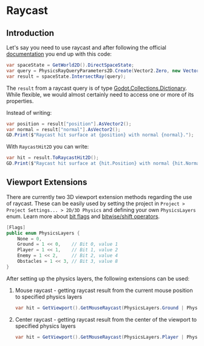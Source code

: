 # Raycast

## Introduction

Let's say you need to use raycast and after following the official [documentation](https://docs.godotengine.org/en/stable/tutorials/physics/ray-casting.htm) you end up with this code:

```csharp
var spaceState = GetWorld2D().DirectSpaceState;
var query = PhysicsRayQueryParameters2D.Create(Vector2.Zero, new Vector2(50, 100));
var result = spaceState.IntersectRay(query);
```

The `result` from a raycast query is of type [Godot.Collections.Dictionary](https://docs.godotengine.org/en/stable/tutorials/physics/ray-casting.html#:~:text=The%20result%20is%20a%20dictionary). While flexible, we would almost certainly need to access one or more of its properties.

Instead of writing:

```csharp
var position = result["position"].AsVector2();
var normal = result["normal"].AsVector2();
GD.Print($"Raycast hit surface at {position} with normal {normal}.");
```

With `RaycastHit2D` you can write:

```csharp
var hit = result.ToRaycastHit2D();
GD.Print($"Raycast hit surface at {hit.Position} with normal {hit.Normal}.");
```

## Viewport Extensions

There are currently two 3D viewport extension methods regarding the use of raycast. These can be easily used by setting the project in `Project > Project Settings... > 2D/3D Physics` and defining your own `PhysicsLayers` enum. Learn more about [bit flags](https://learn.microsoft.com/en-us/dotnet/csharp/language-reference/builtin-types/enum#enumeration-types-as-bit-flags) and [bitwise/shift operators](https://learn.microsoft.com/en-us/dotnet/csharp/language-reference/operators/bitwise-and-shift-operators#left-shift-operator-).

```csharp
[Flags]
public enum PhysicsLayers {
    None = 0,
    Ground = 1 << 0,    // Bit 0, value 1
    Player = 1 << 1,    // Bit 1, value 2
    Enemy = 1 << 2,     // Bit 2, value 4
    Obstacles = 1 << 3, // Bit 3, value 8
}
```

After setting up the physics layers, the following extensions can be used:

1. Mouse raycast - getting raycast result from the current mouse position to specified physics layers

   ```csharp
   var hit = GetViewport().GetMouseRaycast(PhysicsLayers.Ground | PhysicsLayers.Obstacles);
   ```

2. Center raycast - getting raycast result from the center of the viewport to specified physics layers

   ```csharp
   var hit = GetViewport().GetMouseRaycast(PhysicsLayers.Player | PhysicsLayers.Enemy);
   ```
